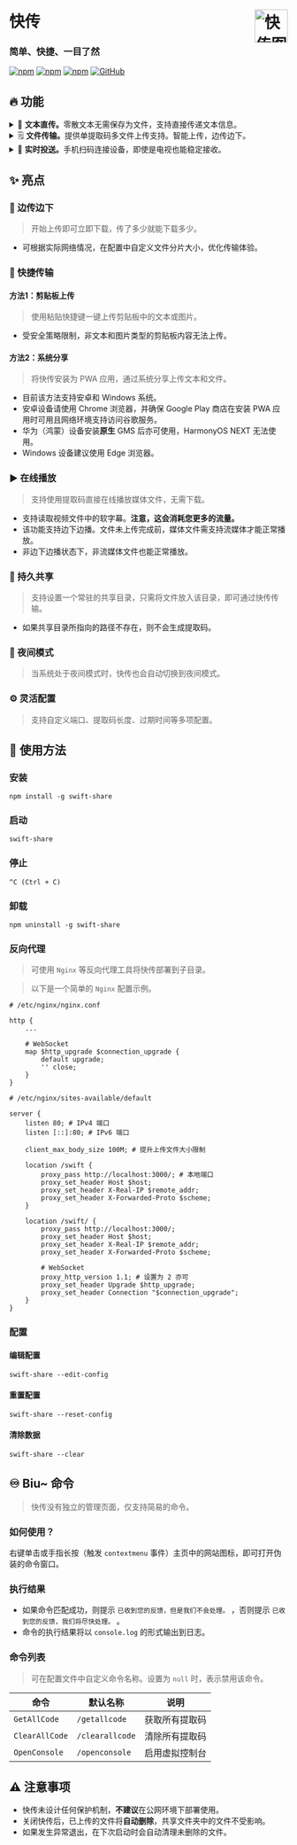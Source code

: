 # 快传<img align="right" alt="快传图标" src="https://github.com/NXY666/swift-share/assets/62371554/cda94cf6-9944-4706-8f5f-6199e6b5816e" title="快传" width="60"/>

### 简单、快捷、一目了然

[![npm](https://img.shields.io/npm/v/swift-share?style=flat-square)](https://www.npmjs.com/package/swift-share)
[![npm](https://img.shields.io/npm/dt/swift-share?style=flat-square)](https://www.npmjs.com/package/swift-share)
[![npm](https://img.shields.io/npm/unpacked-size/swift-share?style=flat-square)](https://www.npmjs.com/package/swift-share)
[![GitHub](https://img.shields.io/github/license/NXY666/swift-share?style=flat-square)](https://github.com/NXY666/swift-share/blob/master/LICENSE)

## 🔥 功能

<!--suppress HtmlDeprecatedAttribute -->
<details>
<summary>💬 <b>文本直传。</b>零散文本无需保存为文件，支持直接传递文本信息。</summary>
<p align="center">
  <img alt="网页截图（文本）" src="https://github.com/NXY666/swift-share/assets/62371554/2ee44445-9bd6-4811-abcd-4c44f8bbde8d" width="400"/>
</p>
</details>
<details>
<summary>🗒️ <b>文件传输。</b>提供单提取码多文件上传支持。智能上传，边传边下。</summary>
<p align="center">
  <img alt="网页截图（文件）" src="https://github.com/NXY666/swift-share/assets/62371554/be027f6f-95b6-44cb-81a6-12f3ccf5e991" width="400"/>
</p>
</details>
<details>
<summary>📨 <b>实时投送。</b>手机扫码连接设备，即使是电视也能稳定接收。</summary>
<p align="center">
  <img alt="网页截图（投送）" src="https://github.com/NXY666/swift-share/assets/62371554/a4f319c2-6f37-453b-86f8-0b2adcf611d6" width="400"/>
</p>
</details>

## ✨ 亮点

### 🔀 边传边下

> 开始上传即可立即下载，传了多少就能下载多少。

* 可根据实际网络情况，在配置中自定义文件分片大小，优化传输体验。

### 🛜 快捷传输

#### 方法1：剪贴板上传

> 使用粘贴快捷键一键上传剪贴板中的文本或图片。

* 受安全策略限制，非文本和图片类型的剪贴板内容无法上传。

#### 方法2：系统分享

> 将快传安装为 PWA 应用，通过系统分享上传文本和文件。

* 目前该方法支持安卓和 Windows 系统。
* 安卓设备请使用 Chrome 浏览器，并确保 Google Play 商店在安装 PWA 应用时可用且网络环境支持访问谷歌服务。
* 华为（鸿蒙）设备安装**原生** GMS 后亦可使用，HarmonyOS NEXT 无法使用。
* Windows 设备建议使用 Edge 浏览器。

### ▶️ 在线播放

> 支持使用提取码直接在线播放媒体文件，无需下载。

* 支持读取视频文件中的软字幕。**注意，这会消耗您更多的流量。**
* 该功能支持边下边播。文件未上传完成前，媒体文件需支持流媒体才能正常播放。
* 非边下边播状态下，非流媒体文件也能正常播放。

### 💼 持久共享

> 支持设置一个常驻的共享目录，只需将文件放入该目录，即可通过快传传输。

* 如果共享目录所指向的路径不存在，则不会生成提取码。

### 🌠 夜间模式

> 当系统处于夜间模式时，快传也会自动切换到夜间模式。

### ⚙️ 灵活配置

> 支持自定义端口、提取码长度、过期时间等多项配置。

## 👀 使用方法

### 安装

```shell
npm install -g swift-share
```

### 启动

```shell
swift-share
```

### 停止

```
^C (Ctrl + C)
```

### 卸载

```shell
npm uninstall -g swift-share
```

### 反向代理

> 可使用 `Nginx` 等反向代理工具将快传部署到子目录。

> 以下是一个简单的 `Nginx` 配置示例。

```nginx
# /etc/nginx/nginx.conf

http {
    ...

    # WebSocket
    map $http_upgrade $connection_upgrade {
        default upgrade;
        '' close;
    }
}
```

```nginx
# /etc/nginx/sites-available/default

server {
    listen 80; # IPv4 端口
    listen [::]:80; # IPv6 端口
    
    client_max_body_size 100M; # 提升上传文件大小限制
    
    location /swift {
        proxy_pass http://localhost:3000/; # 本地端口
        proxy_set_header Host $host;
        proxy_set_header X-Real-IP $remote_addr;
        proxy_set_header X-Forwarded-Proto $scheme;
    }

    location /swift/ {
        proxy_pass http://localhost:3000/;
        proxy_set_header Host $host;
        proxy_set_header X-Real-IP $remote_addr;
        proxy_set_header X-Forwarded-Proto $scheme;

        # WebSocket
        proxy_http_version 1.1; # 设置为 2 亦可
        proxy_set_header Upgrade $http_upgrade;
        proxy_set_header Connection "$connection_upgrade";
    }
}
```

### 配置

#### 编辑配置

```shell
swift-share --edit-config
```

#### 重置配置

```shell
swift-share --reset-config
```

#### 清除数据

```shell
swift-share --clear
```

## ♾️ Biu~ 命令

> 快传没有独立的管理页面，仅支持简易的命令。

### 如何使用？

右键单击或手指长按（触发 `contextmenu` 事件）主页中的网站图标，即可打开伪装的命令窗口。

### 执行结果

* 如果命令匹配成功，则提示 `已收到您的反馈，但是我们不会处理。` ，否则提示 `已收到您的反馈，我们将尽快处理。` 。
* 命令的执行结果将以 `console.log` 的形式输出到日志。

### 命令列表

> 可在配置文件中自定义命令名称。设置为 `null` 时，表示禁用该命令。

| 命令             | 默认名称            | 说明      |
|----------------|-----------------|---------|
| `GetAllCode`   | `/getallcode`   | 获取所有提取码 |
| `ClearAllCode` | `/clearallcode` | 清除所有提取码 |
| `OpenConsole`  | `/openconsole`  | 启用虚拟控制台 |

## ⚠️ 注意事项

* 快传未设计任何保护机制，**不建议**在公网环境下部署使用。
* 关闭快传后，已上传的文件将**自动删除**，共享文件夹中的文件不受影响。
* 如果发生异常退出，在下次启动时会自动清理未删除的文件。
